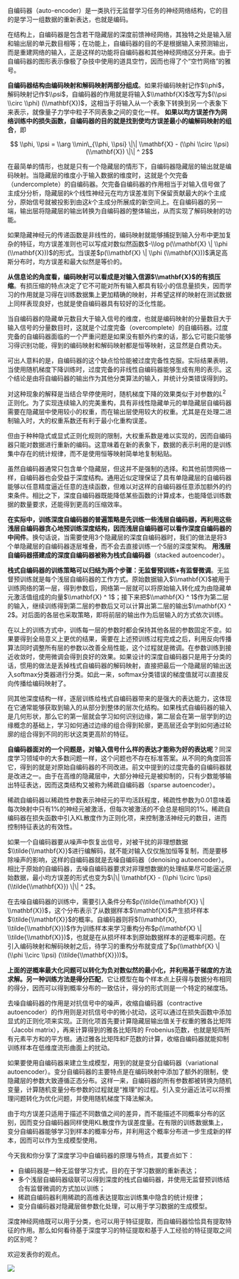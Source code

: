 自编码器（auto-encoder）是一类执行无监督学习任务的神经网络结构，它的目的是学习一组数据的重新表达，也就是编码。

在结构上，自编码器是包含若干隐藏层的深度前馈神经网络，其独特之处是输入层和输出层的单元数目相等；在功能上，自编码器的目的不是根据输入来预测输出，而是重建网络的输入，正是这样的功能将自编码器和其他神经网络区分开来。由于自编码器的图形表示像极了杂技中使用的道具空竹，因而也得了个“空竹网络”的雅号。

**自编码器结构由编码映射和解码映射两部分组成**。如果将编码映射记作$\\phi$，解码映射记作$\\psi$，自编码器的作用就是将输入$\\mathbf{X}$改写为$(\\psi \\circ \\phi) (\\mathbf{X})$，这相当于将输入从一个表象下转换到另一个表象下来表示，就像量子力学中粒子不同表象之间的变化一样。 **如果以均方误差作为网络训练中的损失函数，自编码器的目的就是找到使均方误差最小的编解码映射的组合**，即

$$ \\phi, \\psi = \\arg \\min\_{\\phi, \\psi} \|\| \\mathbf{X} - (\\phi \\circ \\psi) (\\mathbf{X}) \|\| ^ 2$$

在最简单的情形，也就是只有一个隐藏层的情形下，自编码器隐藏层的输出就是编码映射。当隐藏层的维度小于输入数据的维度时，这就是个欠完备（undercomplete）的自编码器。欠完备自编码器的作用相当于对输入信号做了主成分分析，隐藏层的$k$个线性神经元在均方误差准则下保留贡献最大的$k$个主成分，原始信号就被投影到由这$k$个主成分所展成的新空间上。在自编码器的另一端，输出层将隐藏层的输出转换为自编码器的整体输出，从而实现了解码映射的功能。

如果隐藏神经元的传递函数是非线性的，编码映射就能够捕捉到输入分布中更加复杂的特征，均方误差准则也可以写成对数似然函数$-\\log p(\\mathbf{X} \| \\phi (\\mathbf{X}))$的形式。当误差$p(\\mathbf{X} \| \\phi (\\mathbf{X}))$满足高斯分布时，均方误差和最大似然是等价的。

**从信息论的角度看，编码映射可以看成是对输入信源$\\mathbf{X}$的有损压缩**。有损压缩的特点决定了它不可能对所有输入都具有较小的信息量损失，因而学习的作用就是习得在训练数据集上更加精确的映射，并希望这样的映射在测试数据上同样表现良好，也就是使自编码器具有较好的泛化性能。

当自编码器的隐藏单元数目大于输入信号的维度，也就是编码映射的分量数目大于输入信号的分量数目时，这就是个过度完备（overcomplete）的自编码器。过度完备的自编码器面临的一个严重问题是如果没有额外约束的话，那么它可能只能够习得识别功能，得到的编码映射和解码映射都是恒等映射，这显然是白费功夫。

可出人意料的是，自编码器的这个缺点恰恰能被过度完备性克服。实际结果表明，当使用随机梯度下降训练时，过度完备的非线性自编码器能够生成有用的表示。这个结论是由将自编码器的输出作为其他分类算法的输入，并统计分类错误得到的。

对这种现象的解释是当结合早停使用时，随机梯度下降的效果类似于对参数的$L ^ 2$正则化。为了实现连续输入的完美重构，具有非线性隐藏单元的单隐藏层自编码器需要在隐藏层中使用较小的权重，而在输出层使用较大的权重。尤其是在处理二进制输入时，大的权重系数还有利于最小化重构误差。

但由于种种隐式或显式正则化规则的限制，大权重系数是难以实现的，因而自编码器只能对数据进行重新的编码。这意味着在新的表象下，数据的表示利用的是训练集中存在的统计规律，而不是使用恒等映射简单地复制粘贴。

虽然自编码器通常只包含单个隐藏层，但这并不是强制的选择。和其他前馈网络一样，自编码器也会受益于深度结构。通用近似定理保证了具有单隐藏层的自编码器能够以任意精度逼近任意的连续函数，但难以对这样的自编码器任意添加额外的约束条件。相比之下，深度自编码器既能降低某些函数的计算成本，也能降低训练数据的数量要求，还能得到更高的压缩效率。

**在实际中，训练深度自编码器的普遍策略是先训练一些浅层自编码器，再利用这些浅层自编码器贪心地预训练深度结构，因而浅层自编码器可以看作深度自编码器的中间件**。换句话说，当需要使用3个隐藏层的深度自编码器时，我们的做法是将3个单隐藏层的自编码器逐层堆叠，而不会去直接训练一个5层的深度架构。 **用浅层自编码器搭建成的深度自编码器被称为栈式自编码器**（stacked autoencoder）。

**栈式自编码器的训练策略可以归结为两个步骤：无监督预训练+有监督微调**。无监督预训练就是每个浅层自编码器的工作方式。原始数据输入$\\mathbf{X}$被用于训练网络的第一层，得到参数后，网络第一层就可以将原始输入转化成为由隐藏单元激活值组成的向量$\\mathbf{X} ^ 1$；接下来把$\\mathbf{X} ^ 1$作为第二层的输入，继续训练得到第二层的参数后又可以计算出第二层的输出$\\mathbf{X} ^ 2$。对后面的各层也采取策略，即将前层的输出作为后层输入的方式依次训练。

在以上的训练方式中，训练每一层的参数时都会保持其他各层的参数固定不变。如果要得到全局意义上更优的结果，需要在上述预训练过程完成之后，利用反向传播算法同时调整所有层的参数以改善全局性能，这个过程就是微调。在参数训练到接近收敛时，使用微调会得到良好的效果。如果设计的深度自编码器只是用于分类的话，惯用的做法是丢掉栈式自编码器的解码映射，直接把最后一个隐藏层的输出送入softmax分类器进行分类。如此一来，softmax分类错误的梯度值就可以直接反向传播给编码映射了。

同其他深度结构一样，逐层训练给栈式自编码器带来的是强大的表达能力，这体现在它通常能够获取到输入的从部分到整体的层次化结构。如果栈式自编码器的输入是几何形状，那么它的第一层就会学习如何识别边缘，第二层会在第一层学到的边缘概念的基础上，学习如何通过边缘的组合得到轮廓，更高层还会学到如何通过轮廓的组合得到不同的形状这类更高阶的特征。

**自编码器面对的一个问题是，对输入信号什么样的表达才能称为好的表达呢**？同深度学习领域中的大多数问题一样，这个问题也不存在标准答案。从不同的角度回答它，得到的就是对原始自编码器的不同改进。前文中提到的过度完备的自编码器就是改进之一。由于在高维的隐藏层中，大部分神经元是被抑制的，只有少数能够输出特征表达，因而这类结构又被称为稀疏自编码器（sparse autoencoder）。

稀疏自编码器以稀疏性参数表示神经元的平均活跃程度，稀疏性参数为0.01意味着每次映射中只有1%的神经元被激活，但每次被激活的不会总是相同的1%。稀疏自编码器在损失函数中引入KL散度作为正则化项，来控制激活神经元的数目，进而控制特征表达的有效性。

如果一个自编码器要从噪声中恢复出信号，对被干扰的非理想数据$\\tilde{\\mathbf{X}}$进行编解码，就不能对输入仅仅施加恒等复制，而是要移除噪声的影响，这样的自编码器就是去噪自编码器（denoising autoencoder）。相比于原始的自编码器，去噪自编码器要求对非理想数据的处理结果尽可能逼近原始数据，最小均方误差的形式也变为$\|\| \\mathbf{X} - (\\phi \\circ \\psi) (\\tilde{\\mathbf{X}}) \|\| ^ 2$。

在去噪自编码器的训练中，需要引入条件分布$p(\\tilde{\\mathbf{X}} \| \\mathbf{X})$，这个分布表示了从数据样本$\\mathbf{X}$产生损坏样本$\\tilde{\\mathbf{X}}$的概率。自编码器则将$(\\mathbf{X}, \\tilde{\\mathbf{X}})$作为训练样本来学习重构分布$p(\\mathbf{X} \| \\tilde{\\mathbf{X}})$，也就是在从损坏样本到原始数据样本的逆概率问题。在引入编码映射和解码映射之后，待学习的重构分布就变成了$p(\\mathbf{X} \| (\\phi \\circ \\psi) (\\tilde{\\mathbf{X}}))$。

**上面的逆概率最大化问题可以转化为负对数似然的最小化，并利用基于梯度的方法求解。另一种训练方法是得分匹配**，它让模型在每个样本点上获得与数据分布相同的得分，因而可以得到概率分布的一致估计，得分的形式则是一个特定的梯度场。

去噪自编码器的作用是对抗信号中的噪声，收缩自编码器（contractive autoencoder）的作用则是对抗信号中的微小扰动，这可以通过在损失函数中添加显式的正则化项来实现。正则化项首先要计算隐藏层输出值关于权重的雅各比矩阵（Jacobi matrix），再来计算得到的雅各比矩阵的 Frobenius范数，也就是矩阵所有元素平方和的平方根。通过雅各比矩阵和F范数的计算，收缩自编码器就能抑制训练样本在低维度流形曲面上的扰动。

如果要使用自编码器来建立生成模型，用到的就是变分自编码器（variational autoencoder）。变分自编码器的主要特点是在编码映射中添加了额外的限制，使隐藏层的参数大致遵循正态分布。这样一来，自编码器的所有参数都被转换为随机变量，计算随机变量分布参数的过程就是“推理”的过程。引入变分逼近法可以将推理问题转化为优化问题，并使用随机梯度下降法解决。

由于均方误差只适用于描述不同数值之间的差异，而不能描述不同概率分布的区别，因而变分自编码器同样使用KL散度作为误差度量。在有限的训练数据集上，变分自编码器能够学习到样本的概率分布，并利用这个概率分布进一步生成新的样本，因而可以作为生成模型使用。

今天我和你分享了深度学习中自编码器的原理与特点，其要点如下：

- 自编码器是一种无监督学习方式，目的在于学习数据的重新表达；
- 多个浅层自编码器级联可以得到深度的栈式自编码器，并使用无监督预训练结合有监督微调的方式加以训练；
- 稀疏自编码器利用稀疏的高维表达提取出训练集中隐含的统计规律；
- 变分自编码器对隐藏层做参数化处理，可以用于学习数据的生成模型。

深度神经网络既可以用于分类，也可以用于特征提取，而自编码器恰恰具有提取特征的作用。那么如何看待基于深度学习的特征提取和基于人工经验的特征提取之间的区别呢？

欢迎发表你的观点。

![](https://static001.geekbang.org/resource/image/5a/0d/5ae922d7af41c821bb06cb95d10ee50d.jpg?wh=1110*1072)